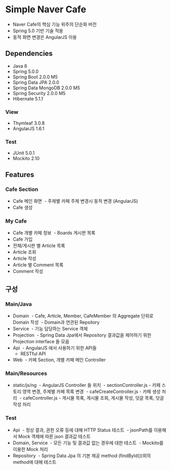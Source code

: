 # Simple Naver Cafe
- Naver Cafe의 핵심 기능 위주의 단순화 버전
- Spring 5.0 기반 기술 적용
- 동적 화면 변경은 AngularJS 이용

## Dependencies
- Java 8
- Spring 5.0.0
- Spring Boot 2.0.0 M5
- Spring Data JPA 2.0.0
- Spring Data MongoDB 2.0.0 M5
- Spring Security 2.0.0 M5
- Hibernate 5.1.1
### View
- Thymleaf 3.0.8
- AngularJS 1.6.1
### Test
- JUnit 5.0.1
- Mockito 2.10

## Features
### Cafe Section
- Cafe 메인 화면
  - 주제별 카페 주제 변경시 동적 변경 (AngularJS)
- Cafe 생성
### My Cafe
- Cafe 개별 카페 정보
  - Boards 게시판 목록
- Cafe 가입
- 전체/게시판 별 Article 목록
- Article 조회
- Article 작성
- Article 별 Comment 목록
- Comment 작성

## 구성
### Main/Java
- Domain
  - Cafe, Article, Member, CafeMember 의 Aggregate 단위로 Domain 작성
  - Domain과 연관된 Repsitory 
- Service
  - 기능 담당하는 Service 객체
- Projection
  - Spring Data Jpa에서 Repository 결과값을 제어하기 위한 Projection interface 들 모음
- Api
  - AngularJS 에서 사용하기 위한 API들
  - RESTful API 
- Web
  - 카페 Section, 개별 카페 메인 Controller
### Main/Resources
- static/js/ng
  - AngularJS Controller 들 위치
  - sectionController.js - 카페 스토리 영역 변경, 주제별 카페 목록 변경
  - cafeCreateController.js - 카페 생성 처리
  - cafeController.js - 게시물 목록, 게시물 조회, 게시물 작성, 덧글 목록, 덧글 작성 처리
### Test
- Api
  - 정상 결과, 권한 오류 등에 대해 HTTP Status 테스트
  - jsonPath를 이용해서 Mock 객체에 따른 json 결과값 테스트
- Domain, Service
  - 모든 기능 및 결과값 없는 경우에 대한 테스트
  - Mockito를 이용한 Mock 처리
- Repository
  - Spring Data Jpa 의 기본 제공 method (findById())외의 method에 대해 테스트
